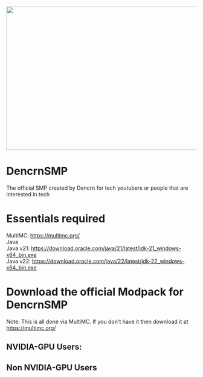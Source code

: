 # <img src="https://i.imgur.com/kPQkjkj.png" width="1020" height="380">
# DencrnSMP
The official SMP created by Dencrn for tech youtubers or people that are interested in tech

# Essentials required
MultiMC: https://multimc.org/ <br>
Java <br>
Java v21: https://download.oracle.com/java/21/latest/jdk-21_windows-x64_bin.exe <br>
Java v22: https://download.oracle.com/java/22/latest/jdk-22_windows-x64_bin.exe <br>

# Download the official Modpack for DencrnSMP
Note: This is all done via MultiMC. If you don't have it then download it at https://multimc.org/
## NVIDIA-GPU Users:
## Non NVIDIA-GPU Users
